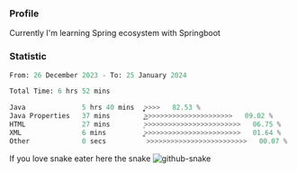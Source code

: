 ### Profile 

Currently I'm learning Spring ecosystem with Springboot

### Statistic
<!--START_SECTION:waka-->

```python
From: 26 December 2023 - To: 25 January 2024

Total Time: 6 hrs 52 mins

Java              5 hrs 40 mins   ͎͎͎͎͎͎͎͎͎͎͎͎͎͎͎͎͎͎͎͎̝>>>>   82.53 %
Java Properties   37 mins         ͎͎͜>>>>>>>>>>>>>>>>>>>>>>   09.02 %
HTML              27 mins         ͎>>>>>>>>>>>>>>>>>>>>>>>>   06.75 %
XML               6 mins          ͚>>>>>>>>>>>>>>>>>>>>>>>>   01.64 %
Other             0 secs          >>>>>>>>>>>>>>>>>>>>>>>>>   00.07 %
```

<!--END_SECTION:waka-->

If you love snake eater here the snake 
<picture>
  <source media="(prefers-color-scheme: dark)" srcset="https://github.com/pradana4648/pradana4648/blob/c0566a83ca6ea5f2e46bab00e717c4c82b4b5c4c/github-contribution-grid-snake-dark.svg" />
  <source media="(prefers-color-scheme: light)" srcset="https://github.com/pradana4648/pradana4648/blob/c0566a83ca6ea5f2e46bab00e717c4c82b4b5c4c/github-contribution-grid-snake.svg" />
  <img alt="github-snake" src="https://github.com/pradana4648/pradana4648/blob/c0566a83ca6ea5f2e46bab00e717c4c82b4b5c4c/github-contribution-grid-snake.svg" />
</picture>
